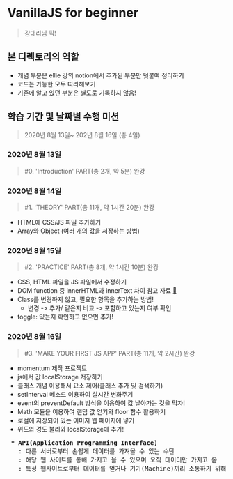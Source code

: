 # VanillaJS for beginner
> 강대리님 픽!
## 본 디렉토리의 역할
* 개념 부분은 ellie 강의 notion에서 추가된 부분만 덧붙여 정리하기
* 코드는 가능한 모두 따라해보기
* 기존에 알고 있던 부분은 별도로 기록하지 않음!
## 학습 기간 및 날짜별 수행 미션
> 2020년 8월 13일~ 202년 8월 16일 (총 4일)
### 2020년 8월 13일
> #0. 'Introduction' PART(총 2개, 약 5분) 완강
### 2020년 8월 14일
> #1. 'THEORY' PART(총 11개, 약 1시간 20분) 완강
* HTML에 CSS/JS 파일 추가하기
* Array와 Object (여러 개의 값을 저장하는 방법)
### 2020년 8월 15일
> #2. 'PRACTICE' PART(총 8개, 약 1시간 10분) 완강
* CSS, HTML 파일을 JS 파일에서 수정하기
* DOM function 중 innerHTML과 innerText 차이 참고 자료 [👻](https://jaeworld.github.io/2018-09-20/javascript_innertext_innerhtml)
* Class를 변경하지 않고, 필요한 항목을 추가하는 방법!
  * 변경 -> 추가/ 같은지 비교 -> 포함하고 있는지 여부 확인
* toggle: 있는지 확인하고 없으면 추가!
### 2020년 8월 16일
> #3. 'MAKE YOUR FIRST JS APP' PART(총 11개, 약 2시간) 완강
* momentum 제작 프로젝트
* js에서 값 localStorage 저장하기
* 클래스 개념 이용해서 요소 제어(클래스 추가 및 검색하기)
* setInterval 메소드 이용하여 실시간 변화주기
* event의 preventDefault 방식을 이용하여 값 날아가는 것을 막자!
* Math 모듈을 이용하여 랜덤 값 얻기와 floor 함수 활용하기
* 로컬에 저장되어 있는 이미지 웹 페이지에 넣기
* 위도와 경도 불러와 localStorage에 추가!
<pre>
 <b>* API(Application Programming Interface)</b>
   : 다른 서버로부터 손쉽게 데이터를 가져올 수 있는 수단
   : 해당 웹 사이트를 통해 가지고 올 수 있으며 오직 데이터만 가지고 옴
   : 특정 웹사이트로부터 데이터를 얻거나 기기(Machine)끼리 소통하기 위해 고안
</pre>